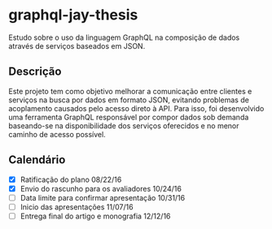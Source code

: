 # graphql-jay-thesis

Estudo sobre o uso da linguagem GraphQL na composição de dados através de serviços baseados em JSON.

## Descrição

Este projeto tem como objetivo melhorar a comunicação entre clientes e serviços na busca por dados em formato JSON, evitando problemas de acoplamento causados pelo acesso direto à API. Para isso, foi desenvolvido uma ferramenta GraphQL responsável por compor dados sob demanda baseando-se na disponibilidade dos serviços oferecidos e no menor caminho de acesso possível.

## Calendário

- [x] Ratificação do plano 08/22/16
- [x] Envio do rascunho para os avaliadores 10/24/16
- [ ] Data limite para confirmar apresentação 10/31/16
- [ ] Inicio das apresentações 11/07/16
- [ ] Entrega final do artigo e monografia 12/12/16
